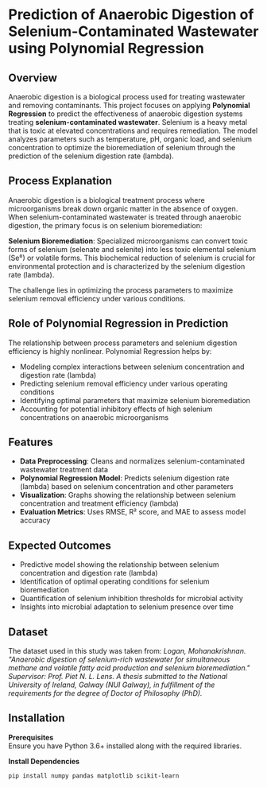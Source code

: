 # Prediction of Anaerobic Digestion of Selenium-Contaminated Wastewater using Polynomial Regression

## Overview
Anaerobic digestion is a biological process used for treating wastewater and removing contaminants. This project focuses on applying **Polynomial Regression** to predict the effectiveness of anaerobic digestion systems treating **selenium-contaminated wastewater**. Selenium is a heavy metal that is toxic at elevated concentrations and requires remediation. The model analyzes parameters such as temperature, pH, organic load, and selenium concentration to optimize the bioremediation of selenium through the prediction of the selenium digestion rate (lambda).

## Process Explanation
Anaerobic digestion is a biological treatment process where microorganisms break down organic matter in the absence of oxygen. When selenium-contaminated wastewater is treated through anaerobic digestion, the primary focus is on selenium bioremediation:

**Selenium Bioremediation**: Specialized microorganisms can convert toxic forms of selenium (selenate and selenite) into less toxic elemental selenium (Se⁰) or volatile forms. This biochemical reduction of selenium is crucial for environmental protection and is characterized by the selenium digestion rate (lambda).

The challenge lies in optimizing the process parameters to maximize selenium removal efficiency under various conditions.

## **Role of Polynomial Regression in Prediction**
The relationship between process parameters and selenium digestion efficiency is highly nonlinear. Polynomial Regression helps by:
* Modeling complex interactions between selenium concentration and digestion rate (lambda)
* Predicting selenium removal efficiency under various operating conditions
* Identifying optimal parameters that maximize selenium bioremediation
* Accounting for potential inhibitory effects of high selenium concentrations on anaerobic microorganisms

## Features
* **Data Preprocessing**: Cleans and normalizes selenium-contaminated wastewater treatment data
* **Polynomial Regression Model**: Predicts selenium digestion rate (lambda) based on selenium concentration and other parameters
* **Visualization**: Graphs showing the relationship between selenium concentration and treatment efficiency (lambda)
* **Evaluation Metrics**: Uses RMSE, R² score, and MAE to assess model accuracy

## Expected Outcomes
* Predictive model showing the relationship between selenium concentration and digestion rate (lambda)
* Identification of optimal operating conditions for selenium bioremediation
* Quantification of selenium inhibition thresholds for microbial activity
* Insights into microbial adaptation to selenium presence over time

## Dataset
The dataset used in this study was taken from:
*Logan, Mohanakrishnan. "Anaerobic digestion of selenium-rich wastewater for simultaneous methane and volatile fatty acid production and selenium bioremediation." Supervisor: Prof. Piet N. L. Lens. A thesis submitted to the National University of Ireland, Galway (NUI Galway), in fulfillment of the requirements for the degree of Doctor of Philosophy (PhD).*

## Installation
**Prerequisites**  
Ensure you have Python 3.6+ installed along with the required libraries.

**Install Dependencies**
```bash
pip install numpy pandas matplotlib scikit-learn
```
